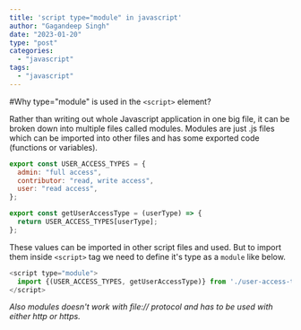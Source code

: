```yaml
---
title: 'script type="module" in javascript'
author: "Gagandeep Singh"
date: "2023-01-20"
type: "post"
categories:
  - "javascript"
tags:
  - "javascript"
---
```


#Why type="module" is used in the `<script>` element?

Rather than writing out whole Javascript application in one big file, it can be broken down into multiple files called modules.
Modules are just .js files which can be imported into other files and has some exported code (functions or variables).

```javascript
export const USER_ACCESS_TYPES = {
  admin: "full access",
  contributor: "read, write access",
  user: "read access",
};

export const getUserAccessType = (userType) => {
  return USER_ACCESS_TYPES[userType];
};
```

These values can be imported in other script files and used. But to import them inside `<script>` tag we need to define it's type as a `module` like below.

```javascript
<script type="module">
  import {(USER_ACCESS_TYPES, getUserAccessType)} from './user-access-types.js';
</script>
```

_Also modules doesn't work with file:// protocol and has to be used with either http or https._
